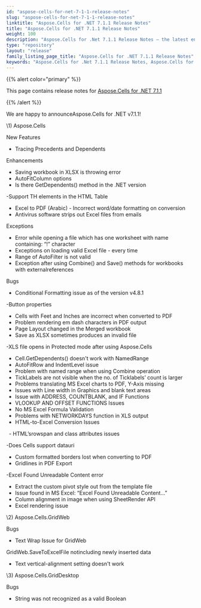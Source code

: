 ```yaml
---
id: "aspose-cells-for-net-7-1-1-release-notes"
slug: "aspose-cells-for-net-7-1-1-release-notes"
linktitle: "Aspose.Cells for .NET 7.1.1 Release Notes"
title: "Aspose.Cells for .NET 7.1.1 Release Notes"
weight: 100
description: "Aspose.Cells for .Net 7.1.1 Release Notes – the latest enhancements, new features, and fixes."
type: "repository"
layout: "release"
family_listing_page_title: "Aspose.Cells for .NET 7.1.1 Release Notes"
keywords: "Aspose.Cells for .Net 7.1.1 Release Notes, Aspose.Cells for .Net 7.1.1 updates and fixes"
---
```


{{% alert color="primary" %}} 

This page contains release notes for [Aspose.Cells for .NET 7.1.1](https://releases.aspose.com/cells/net/new-releases/aspose.cells-for-.net-7.1.1/)

{{% /alert %}} 

We are happy to announceAspose.Cells for .NET v7.1.1! 

\1) Aspose.Cells 

New Features 

- Tracing Precedents and Dependents

Enhancements 

- Saving workbook in XLSX is throwing error
- AutoFitColumn options
- Is there GetDependents() method in the .NET version

-Support TH elements in the HTML Table 

- Excel to PDF (Arabic) - Incorrect word/date formatting on conversion
- Antivirus software strips out Excel files from emails

Exceptions 

- Error while opening a file which has one worksheet with name containing: “!” character
- Exceptions on loading valid Excel file - every time
- Range of AutoFilter is not valid
- Exception after using Combine() and Save() methods for workbooks with externalreferences

Bugs 

- Conditional Formatting issue as of the version v4.8.1

-Button properties 

- Cells with Feet and Inches are incorrect when converted to PDF
- Problem rendering em dash characters in PDF output 
- Page Layout changed in the Merged workbook
- Save as XLSX sometimes produces an invalid file 

-XLS file opens in Protected mode after using Aspose.Cells 

- Cell.GetDependents() doesn't work with NamedRange
- AutoFitRow and IndentLevel issue
- Problem with named range when using Combine operation
- TickLabels are not visible when the no. of Ticklabels’ count is larger
- Problems translating MS Excel charts to PDF, Y-Axis missing
- Issues with Line width in Graphics and blank text areas
- Issue with ADDRESS, COUNTBLANK, and IF Functions
- VLOOKUP AND OFFSET FUNCTIONS Issues
- No MS Excel Formula Validation
- Problems with NETWORKDAYS function in XLS output
- HTML-to-Excel Conversion Issues

` `- HTML’srowspan and class attributes issues 

-Does Cells support datauri 

- Custom formatted borders lost when converting to PDF
- Gridlines in PDF Export

-Excel Found Unreadable Content error 

- Extract the custom pivot style out from the template file
- Issue found in MS Excel: “Excel Found Unreadable Content…”
- Column alignment in image when using SheetRender API
- Excel rendering issue

\2)
Aspose.Cells.GridWeb 

Bugs 

- Text Wrap Issue for GridWeb

GridWeb.SaveToExcelFile notincluding newly inserted data 

- Text vertical-alignment setting doesn't work

\3)
Aspose.Cells.GridDesktop 

Bugs 

- String was not recognized as a valid Boolean
